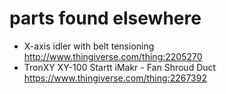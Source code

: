 parts found elsewhere
=====================

* X-axis idler with belt tensioning http://www.thingiverse.com/thing:2205270
* TronXY XY-100 Startt iMakr - Fan Shroud Duct https://www.thingiverse.com/thing:2267392

